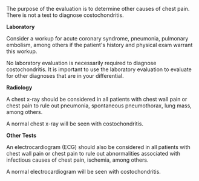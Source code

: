 The purpose of the evaluation is to determine other causes of chest pain. There is not a test to diagnose costochondritis.

**Laboratory**

Consider a workup for acute coronary syndrome, pneumonia, pulmonary embolism, among others if the patient's history and physical exam warrant this workup.

No laboratory evaluation is necessarily required to diagnose costochondritis. It is important to use the laboratory evaluation to evaluate for other diagnoses that are in your differential.

**Radiology**

A chest x-ray should be considered in all patients with chest wall pain or chest pain to rule out pneumonia, spontaneous pneumothorax, lung mass, among others.

A normal chest x-ray will be seen with costochondritis.

**Other Tests**

An electrocardiogram (ECG) should also be considered in all patients with chest wall pain or chest pain to rule out abnormalities associated with infectious causes of chest pain, ischemia, among others.

A normal electrocardiogram will be seen with costochondritis.